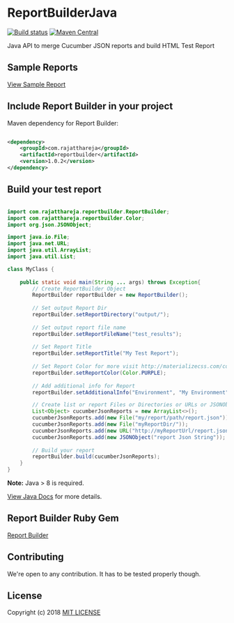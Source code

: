 # ReportBuilderJava
[![Build status](https://travis-ci.org/rajatthareja/ReportBuilderJava.svg?branch=master)](https://travis-ci.org/rajatthareja/ReportBuilderJava)
[![Maven Central](https://img.shields.io/maven-central/v/com.rajatthareja/reportbuilder.svg)](https://mvnrepository.com/artifact/com.rajatthareja/reportbuilder/1.0.2)

Java API to merge Cucumber JSON reports and build HTML Test Report

## Sample Reports

[View Sample Report](http://reportbuilderjava.rajatthareja.com/sample/report.html)

## Include Report Builder in your project

Maven dependency for Report Builder:

```xml

<dependency>
    <groupId>com.rajatthareja</groupId>
    <artifactId>reportbuilder</artifactId>
    <version>1.0.2</version>
</dependency>

```

## Build your test report

```java

import com.rajatthareja.reportbuilder.ReportBuilder;
import com.rajatthareja.reportbuilder.Color;
import org.json.JSONObject;

import java.io.File;
import java.net.URL;
import java.util.ArrayList;
import java.util.List;

class MyClass {
    
    public static void main(String ... args) throws Exception{
        // Create ReportBuilder Object
        ReportBuilder reportBuilder = new ReportBuilder();
        
        // Set output Report Dir 
        reportBuilder.setReportDirectory("output/");
        
        // Set output report file name
        reportBuilder.setReportFileName("test_results");
        
        // Set Report Title
        reportBuilder.setReportTitle("My Test Report");
        
        // Set Report Color for more visit http://materializecss.com/color.html
        reportBuilder.setReportColor(Color.PURPLE);
        
        // Add additional info for Report
        reportBuilder.setAdditionalInfo("Environment", "My Environment");

        // Create list or report Files or Directories or URLs or JSONObject or JSONString
        List<Object> cucumberJsonReports = new ArrayList<>();
        cucumberJsonReports.add(new File("my/report/path/report.json"));
        cucumberJsonReports.add(new File("myReportDir/"));
        cucumberJsonReports.add(new URL("http://myReportUrl/report.json"));
        cucumberJsonReports.add(new JSONObject("report Json String"));
        
        // Build your report
        reportBuilder.build(cucumberJsonReports);
    }
}

```

**Note:** Java > 8 is required.

[View Java Docs](https://oss.sonatype.org/service/local/repositories/releases/archive/com/rajatthareja/reportbuilder/1.0.2/reportbuilder-1.0.2-javadoc.jar/!/index.html) for more details.

## Report Builder Ruby Gem

[Report Builder](http://reportbuilder.rajatthareja.com)

## Contributing

We're open to any contribution. It has to be tested properly though.

## License

Copyright (c) 2018 [MIT LICENSE](https://github.com/rajatthareja/ReportBuilderJava/blob/master/LICENSE)
